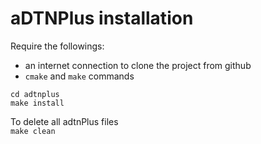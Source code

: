 # aDTNPlus installation
Require the followings:
- an internet connection to clone the project from github
- `cmake` and `make` commands

`cd adtnplus`  
`make install`

To delete all adtnPlus files  
`make clean` 